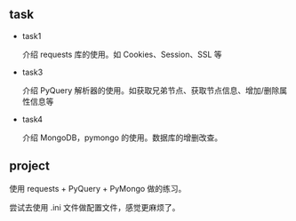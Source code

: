 ## task

* task1

  介绍 requests 库的使用。如 Cookies、Session、SSL 等

* task3

  介绍 PyQuery 解析器的使用。如获取兄弟节点、获取节点信息、增加/删除属性信息等

* task4

  介绍 MongoDB，pymongo 的使用。数据库的增删改查。



## project



使用 requests + PyQuery + PyMongo 做的练习。



尝试去使用 .ini 文件做配置文件，感觉更麻烦了。